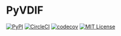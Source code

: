 # PyVDIF

[![PyPI](https://img.shields.io/pypi/v/PyVDIF.svg)](https://pypi.org/project/PyVDIF)
[![CircleCI](https://circleci.com/gh/scizorman/pyvdif.svg?style=shield)](https://circleci.com/gh/scizorman/pyvdif)
[![codecov](https://codecov.io/gh/scizorman/pyvdif/branch/master/graph/badge.svg)](https://codecov.io/gh/scizorman/pyvdif)
[![MIT License](http://img.shields.io/badge/license-MIT-blue.svg?style=flat)](LICENSE)